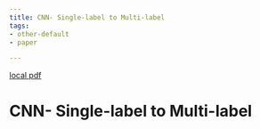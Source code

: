 ```yaml
---
title: CNN- Single-label to Multi-label
tags:
- other-default
- paper

---
```


[local pdf](../../../pdfs/CNN-%20Single-label%20to%20Multi-label.pdf)

# CNN- Single-label to Multi-label
